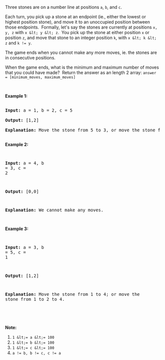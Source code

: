 Three stones are on a number line at positions `` a ``, `` b ``, and `` c ``.

Each turn, you pick up a stone at an endpoint (ie., either the lowest or highest position stone), and move it to an unoccupied position between those&nbsp;endpoints.&nbsp; Formally, let's say the stones are currently at positions `` x, y, z `` with `` x &lt; y &lt; z ``.&nbsp; You pick up the stone at either position `` x `` or position `` z ``, and move that stone to an integer position `` k ``, with `` x &lt; k &lt; z `` and `` k != y ``.

The game ends when you cannot make any more moves, ie. the stones are in consecutive positions.

When the game ends, what is the minimum and maximum number of moves that you could have made?&nbsp; Return the answer as an length 2 array: `` answer = [minimum_moves, maximum_moves] ``

&nbsp;

__Example 1:__

<pre>
<strong>Input: </strong>a = <span id="example-input-1-1">1</span>, b = <span id="example-input-1-2">2</span>, c = <span id="example-input-1-3">5</span>
<strong>Output: </strong><span id="example-output-1">[1,2]</span>
<strong>Explanation: </strong>Move the stone from 5 to 3, or move the stone from 5 to 4 to 3.
</pre>

<div>
<p><strong>Example 2:</strong></p>
<pre>
<strong>Input: </strong>a = <span id="example-input-2-1">4</span>, b = <span id="example-input-2-2">3</span>, c = <span id="example-input-2-3">2</span>
<strong>Output: </strong><span id="example-output-2">[0,0]</span>
<strong>Explanation: </strong>We cannot make any moves.
</pre>
<div>
<p><strong>Example 3:</strong></p>
<pre>
<strong>Input: </strong>a = <span id="example-input-3-1">3</span>, b = <span id="example-input-3-2">5</span>, c = <span id="example-input-3-3">1</span>
<strong>Output: </strong><span id="example-output-3">[1,2]</span>
<strong>Explanation: </strong>Move the stone from 1 to 4; or move the stone from 1 to 2 to 4.
</pre>
<p>&nbsp;</p>
</div>
</div>

__Note:__

1.   `` 1 &lt;= a &lt;= 100 ``
2.   `` 1 &lt;= b &lt;= 100 ``
3.   `` 1 &lt;= c &lt;= 100 ``
4.   `` a != b, b != c, c != a ``

<div>
<p>&nbsp;</p>
<div>
<div>&nbsp;</div>
</div>
</div>